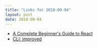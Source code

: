 ```yaml
---
title: "Links for 2018-09-04"
layout: post
date: 2018-09-04
---
```


* [A Complete Beginner's Guide to React](https://dev.to/aspittel/a-complete-beginners-guide-to-react-2cl6)
* [CLI: improved](https://remysharp.com/2018/08/23/cli-improved)
